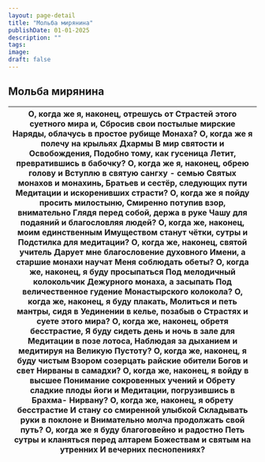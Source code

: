 ```yaml
---
layout: page-detail
title: "Мольба мирянина"
publishDate: 01-01-2025
description: ""
tags:
image:
draft: false
---
```


## Мольба мирянина
| О, когда же я, наконец, отрешусь от  Страстей этого суетного мира и,  Сбросив свои постылые мирские  Наряды, облачусь в простое рубище  Монаха?  О, когда же я полечу на крыльях Дхармы  В мир святости и Освобождения,  Подобно тому, как гусеница  Летит, превратившись в бабочку?  О, когда же я, наконец, обрею голову и  Вступлю в святую сангху - семью  Святых монахов и монахинь,  Братьев и сестёр, следующих пути  Медитации и искоренивших страсти?  О, когда же я пойду просить милостыню,  Смиренно потупив взор, внимательно  Глядя перед собой, держа в руке  Чашу для подаяний и благословляя людей?  О, когда же, наконец, моим единственным  Имуществом станут чётки, сутры и  Подстилка для медитации?  О, когда же, наконец, святой учитель  Дарует мне благословение духовного  Имени, а старшие монахи научат  Меня соблюдать обеты?  О, когда же, наконец, я буду просыпаться  Под мелодичный колокольчик  Дежурного монаха, а засыпать  Под величественное гудение  Монастырского колокола?  О, когда же, наконец, я буду плакать,  Молиться и петь мантры, сидя в  Уединении в келье, позабыв о  Страстях и суете этого мира?  О, когда же, наконец, обретя бесстрастие,  Я буду сидеть день и ночь в зале для  Медитации в позе лотоса,  Наблюдая за дыханием и медитируя на  Великую Пустоту?  О, когда же, наконец, я буду чистым  Взором созерцать райские обители  Богов и свет Нирваны в самадхи?  О, когда же, наконец, я войду в высшее  Понимание сокровенных учений и  Обрету сладкие плоды йоги и  Медитации, погрузившись в Брахма-  Нирвану?  О, когда же, наконец, я обрету бесстрастие  И стану со смиренной улыбкой  Складывать руки в поклоне и  Внимательно молча продолжать свой путь?  О, когда же я буду благоговейно и радостно  Петь сутры и кланяться перед алтарем  Божествам и святым на утренних  И вечерних песнопениях? |
| ----------------------------------------------------------------------------------------------------------------------------------------------------------------------------------------------------------------------------------------------------------------------------------------------------------------------------------------------------------------------------------------------------------------------------------------------------------------------------------------------------------------------------------------------------------------------------------------------------------------------------------------------------------------------------------------------------------------------------------------------------------------------------------------------------------------------------------------------------------------------------------------------------------------------------------------------------------------------------------------------------------------------------------------------------------------------------------------------------------------------------------------------------------------------------------------------------------------------------------------------------------------------------------------------------------------------------------------------------------------------------------------------------------------------------------------------------------------------------------------------------------------------------------------------------------------------------------------------------------------------------------------------------------------------------------------------------------------------------------------------------------------------------------------------------------------------------------------------------------------------------- |
  
  
